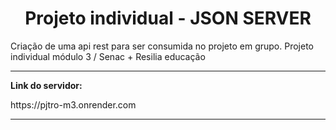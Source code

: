<center>
  <h1>Projeto individual - JSON SERVER</h1>
</center>
Criação de uma api rest para ser consumida no projeto em grupo. Projeto individual módulo 3 / Senac + Resilia educação
<hr size="">
    <p><strong>Link do servidor:</strong></p>
    <p>https://pjtro-m3.onrender.com</p>
<hr size="">
